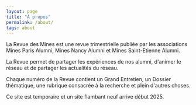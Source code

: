 ```yaml
---
layout: page
title: "À propos"
permalink: /about/
tags: about
---
```

La Revue des Mines est une revue trimestrielle publiée par les associations Mines Paris Alumni, Mines Nancy Alumni et Mines Saint-Etienne Alumni.

La Revue permet de partager les expériences de nos alumni, d'animer le réseau et de partager les actualités du réseau.

Chaque numéro de la Revue contient un Grand Entretien, un Dossier thématique, une rubrique consacrée à la recherche et plein d'autres choses.


Ce site est temporaire et un site flambant neuf arrive début 2025.
